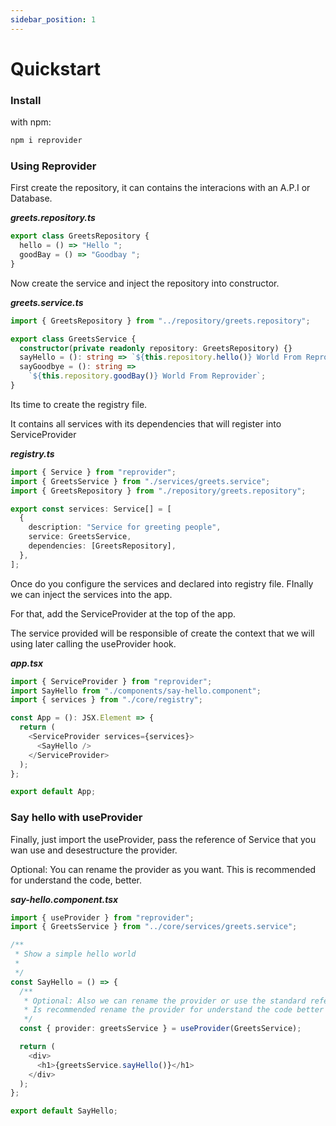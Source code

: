 ```yaml
---
sidebar_position: 1
---
```

# Quickstart

### Install

with npm:

```powershell
npm i reprovider
```

### Using Reprovider

First create the repository, it can contains the interacions with an A.P.I or Database.

_**greets.repository.ts**_

```typescript
export class GreetsRepository {
  hello = () => "Hello ";
  goodBay = () => "Goodbay ";
}
```

Now create the service and inject the repository into constructor.

_**greets.service.ts**_

```typescript
import { GreetsRepository } from "../repository/greets.repository";

export class GreetsService {
  constructor(private readonly repository: GreetsRepository) {}
  sayHello = (): string => `${this.repository.hello()} World From Reprovider`;
  sayGoodbye = (): string =>
    `${this.repository.goodBay()} World From Reprovider`;
}
```

Its time to create the registry file.

It contains all services with its dependencies that will register into ServiceProvider

_**registry.ts**_

```typescript
import { Service } from "reprovider";
import { GreetsService } from "./services/greets.service";
import { GreetsRepository } from "./repository/greets.repository";

export const services: Service[] = [
  {
    description: "Service for greeting people",
    service: GreetsService,
    dependencies: [GreetsRepository],
  },
];
```

Once do you configure the services and declared into registry file. FInally we can inject the services into the app.

For that, add the ServiceProvider at the top of the app.

The service provided will be responsible of create the context that we will using later calling the useProvider hook.

_**app.tsx**_

```typescript
import { ServiceProvider } from "reprovider";
import SayHello from "./components/say-hello.component";
import { services } from "./core/registry";

const App = (): JSX.Element => {
  return (
    <ServiceProvider services={services}>
      <SayHello />
    </ServiceProvider>
  );
};

export default App;
```

### Say hello with useProvider

Finally, just import the useProvider, pass the reference of Service that you wan use and desestructure the provider.

Optional: You can rename the provider as you want. This is recommended for understand the code, better.

_**say-hello.component.tsx**_

```typescript
import { useProvider } from "reprovider";
import { GreetsService } from "../core/services/greets.service";

/**
 * Show a simple hello world
 *
 */
const SayHello = () => {
  /**
   * Optional: Also we can rename the provider or use the standard reference.
   * Is recommended rename the provider for understand the code better
   */
  const { provider: greetsService } = useProvider(GreetsService);

  return (
    <div>
      <h1>{greetsService.sayHello()}</h1>
    </div>
  );
};

export default SayHello;
```
